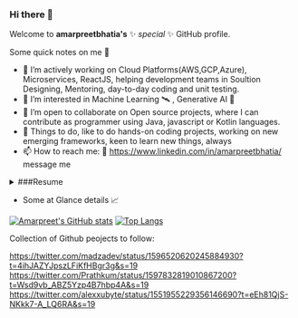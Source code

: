 ### Hi there 👋

Welcome to **amarpreetbhatia's** ✨ _special_ ✨ GitHub profile.

Some quick notes on me 💠

- 🔭 I’m actively working on Cloud Platforms(AWS,GCP,Azure), Microservices, ReactJS, helping development teams in Soultion Designing, Mentoring, day-to-day coding and unit testing.
- 🌱 I’m interested in Machine Learning 🛰️ , Generative AI 🤖
- 👯 I’m open to collaborate on Open source projects, where I can contribute as programmer using Java, javascript or Kotlin languages.
- 💬 Things to do, like to do hands-on coding projects, working on new emerging frameworks, keen to learn new things, always
- 📫 How to reach me: 📲 https://www.linkedin.com/in/amarpreetbhatia/ message me

<details>
  <summary> ###Resume </summary>
  
# Amarpreet Bhatia

**amarpreetbhatia@gmail.com**

------

## Professional Summary

Accomplished technology leader with over 15 years of experience driving digital transformation and adopting cloud-native architectures. Skilled in leveraging emerging technologies to deliver innovative solutions that accelerate business growth.

**Key Strengths:**

- **Cloud Architecture** - Designed and implemented complex cloud-native applications on AWS, GCP, and Azure, leveraging containers, serverless, and microservices to achieve scalability, resiliency, and automation.

- **Technical Leadership** - Led multiple teams of up to 10 engineers across full-stack development, DevOps, data, and infrastructure. Rallied cross-functional teams to achieve technology vision. 

- **Solution Delivery** - Delivered high-value solutions as lead architect and engineer across various industries. Strong track record of on-time, on-budget delivery.

- **Strategic Thinking** - Forward-thinking mindset with ability to understand business needs and map technology solutions to strategic goals. Champion emerging technologies.

- **Communication & Influence** - Excellent communication skills, able to distill complex concepts and influence stakeholders at all levels.

------

## Experience

### Westpac Group, Sydney — *Technical Lead/Solution Engineer*
#### May 2022 - Present

- Established a **cloud-native architecture** leveraging **microservices**, **containers**, and **serverless** computing to modernize legacy applications. Reduced costs by 35% and improved scalability.

- Led migration of critical workloads from on-premises to AWS cloud, involving planning, security reviews, execution, and optimization.

- Introduced **DevSecOps** practices including **infrastructure-as-code**, **CI/CD** pipelines, and automation testing. Shortened release cycles by 40%. 

- Provided thought leadership and mentorship on cloud-native development, microservices, and other technologies.

### Macquarie Group, Sydney — *Lead Platform Engineer* 
#### Nov 2021 - April 2022

- Architected a new **cloud-native digital platform** on GCP to enable rapid innovation. Reduced time-to-market for new products by 60%.

- Chosen as technical lead for modernizing core banking applications. Evaluated migration options and created execution roadmap.

- Drove adoption of **Kubernetes**, implementing self-service infrastructure, CI/CD pipelines, and **GitOps**.

- Evangelized test-driven development, automated testing, and other engineering best practices.

### Cognizant Technology Solutions, Sydney/Melbourne — *Full Stack Lead Engineer*
#### Nov 2016 - Nov 2021

- Led multiple strategic programs as lead engineer and full stack community leader. Delivered complex solutions using **Java**, **Spring Boot**, **React**, **Node.js**, and **AWS** cloud. 

- Implemented **API gateways**, **microservices**, **event-driven architecture**, and other technologies to evolve monoliths into cloud-native applications.

- Championed **DevOps** practices including CI/CD, infrastructure-as-code, and automation. Transformed delivery, boosted quality and reliability.

- Provided hands-on technical leadership to offshore teams. Set direction and coached team members to improve skills.

### Fidelity Information Services, Noida — *Principal Architect*
#### Nov 2015 - Nov 2016

- Created vision and technology strategy for modernizing legacy applications. Evaluated technologies and set roadmap.

- Led adoption of agile methodologies, implemented CI/CD, test automation, and cloud infrastructure.

- Mentored teams on design patterns, architecture best practices, and clean coding standards. Conducted architecture and design reviews. 

- Developed reusable frameworks and custom tools to improve engineering efficiency.

------

## Education

**Bachelor of Engineering in Computer Science**
*Guru Ramdas Khalsa Institute of Science and Technology, 1999-2003* 

------

## Certifications

- AWS Certified Solutions Architect - Associate (2020)
- Certified Kubernetes Application Developer 
- Microsoft Certified: Azure Fundamentals
- SAFe 5 Certified Practitioner

------
</details>

- Some at Glance details 📈


[![Amarpreet's GitHub stats](https://github-readme-stats.vercel.app/api?username=amarpreetbhatia&show_icons=true&theme=tokyonight)](https://github.com/amarpreetbhatia/github-readme-stats)
[![Top Langs](https://github-readme-stats.vercel.app/api/top-langs/?username=amarpreetbhatia&count_private=true&layout=compact&show_icons=true&theme=tokyonight)](https://github.com/amarpreetbhatia/github-readme-stats)

Collection of Github peojects to follow:

https://twitter.com/madzadev/status/1596520620245884930?t=4ihJAZYJpszLFiKfHBgr3g&s=19
https://twitter.com/Prathkum/status/1597832819010867200?t=Wsd9vb_ABZ5Yzp4B7hbp4A&s=19
https://twitter.com/alexxubyte/status/1551955229356146690?t=eEh81QjS-NKkk7-A_LQ6RA&s=19
